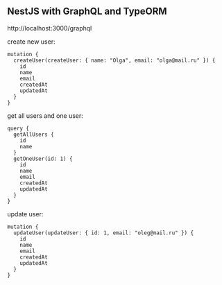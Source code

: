 ## NestJS with GraphQL and TypeORM

http://localhost:3000/graphql

create new user:

```
mutation {
  createUser(createUser: { name: "Olga", email: "olga@mail.ru" }) {
    id
    name
    email
    createdAt
    updatedAt
  }
}
```

get all users and one user:

```
query {
  getAllUsers {
    id
    name
  }
  getOneUser(id: 1) {
    id
    name
    email
    createdAt
    updatedAt
  }
}
```

update user:

```
mutation {
  updateUser(updateUser: { id: 1, email: "oleg@mail.ru" }) {
    id
    name
    email
    createdAt
    updatedAt
  }
}
```